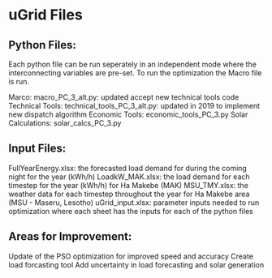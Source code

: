# uGrid Files

## Python Files: 
Each python file can be run seperately in an independent mode where the interconnecting variables are pre-set. To run the optimization
the Macro file is run.

Marco: macro_PC_3_alt.py: updated accept new technical tools code
Technical Tools: technical_tools_PC_3_alt.py: updated in 2019 to implement new dispatch algorithm
Economic Tools: economic_tools_PC_3.py 
Solar Calculations: solar_calcs_PC_3.py

## Input Files:
FullYearEnergy.xlsx: the forecasted load demand for during the coming night for the year (kWh/h)
LoadkW_MAK.xlsx: the load demand for each timestep for the year (kWh/h) for Ha Makebe (MAK)
MSU_TMY.xlsx: the weather data for each timestep throughout the year for Ha Makebe area (MSU - Maseru, Lesotho)
uGrid_input.xlsx: parameter inputs needed to run optimization where each sheet has the inputs for each of the python files

## Areas for Improvement:
Update of the PSO optimization for improved speed and accuracy
Create load forcasting tool
Add uncertainty in load forecasting and solar generation
